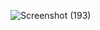
![Screenshot (193)](https://github.com/Lalith-298/X-Clone/assets/96509012/4ce2293e-beee-41d8-8cd8-1e3664b1fdd3)
